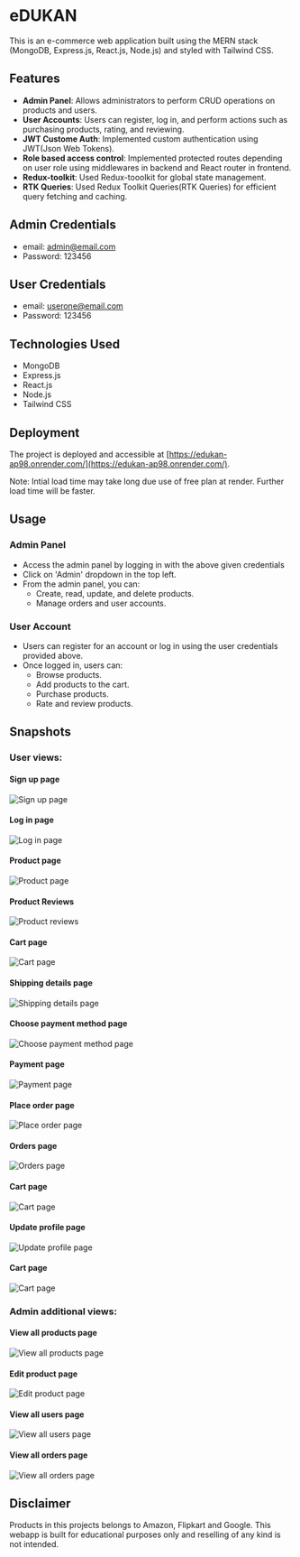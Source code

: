 # eDUKAN

This is an e-commerce web application built using the MERN stack (MongoDB, Express.js, React.js, Node.js) and styled with Tailwind CSS.

## Features

- **Admin Panel**: Allows administrators to perform CRUD operations on products and users.
- **User Accounts**: Users can register, log in, and perform actions such as purchasing products, rating, and reviewing.
- **JWT Custome Auth**: Implemented custom authentication using JWT(Json Web Tokens).
- **Role based access control**: Implemented protected routes depending on user role using middlewares in backend and React router in frontend.
- **Redux-toolkit**: Used Redux-tooolkit for global state management.
- **RTK Queries**: Used Redux Toolkit Queries(RTK Queries) for efficient query fetching and caching.

## Admin Credentials

- email: admin@email.com
- Password: 123456

## User Credentials

- email: userone@email.com
- Password: 123456

## Technologies Used

- MongoDB
- Express.js
- React.js
- Node.js
- Tailwind CSS

## Deployment

The project is deployed and accessible at [https://edukan-ap98.onrender.com/](https://edukan-ap98.onrender.com/).

Note: Intial load time may take long due use of free plan at render. Further load time will be faster.


## Usage

### Admin Panel

- Access the admin panel by logging in with the above given credentials 
- Click on 'Admin' dropdown in the top left.
- From the admin panel, you can:
  - Create, read, update, and delete products.
  - Manage orders and user accounts.

### User Account

- Users can register for an account or log in using the user credentials provided above.
- Once logged in, users can:
  - Browse products.
  - Add products to the cart.
  - Purchase products.
  - Rate and review products.

## Snapshots
### User views:
#### Sign up page
![Sign up page](./Screenshots/user/signup.jpg)

#### Log in page
![Log in page](./Screenshots/user/login.jpg)

#### Product page
![Product page](./Screenshots/user/product.jpg)

#### Product Reviews
![Product reviews](./Screenshots/user/productReviews.jpg)

#### Cart page
![Cart page](./Screenshots/user/cart.jpg)

#### Shipping details page
![Shipping details page](./Screenshots/user/enterShippingDetails.jpg)

#### Choose payment method page
![Choose payment method page](./Screenshots/user/paymentMethod.jpg)

#### Payment page
![Payment page](./Screenshots/user/payment.jpg)

#### Place order page
![Place order page](./Screenshots/user/placeOrder.jpg)

#### Orders page
![Orders page](./Screenshots/user/orders.jpg)

#### Cart page
![Cart page](./Screenshots/user/cart.jpg)

#### Update profile page
![Update profile page](./Screenshots/user/updateprofile.jpg)

#### Cart page
![Cart page](./Screenshots/user/cart.jpg)

### Admin additional views:
#### View all products page
![View all products page](./Screenshots/admin/admin_all_products.jpg)

#### Edit product page
![Edit product page](./Screenshots/admin/admin_edit_product.jpg)

#### View all users page
![View all users page](./Screenshots/admin/admin_view_all_users.jpg)

#### View all orders page
![View all orders page](./Screenshots/admin/admin_view_orders.jpg)

## Disclaimer

Products in this projects belongs to Amazon, Flipkart and Google. This webapp is built for educational purposes only and reselling of any kind is not intended.
